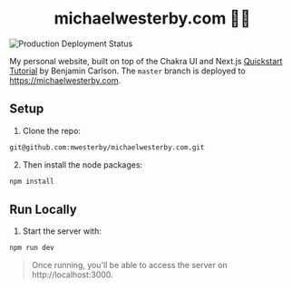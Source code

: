 <h1 align="center">michaelwesterby.com 👨‍💻</h1>

![Production Deployment Status](https://img.shields.io/github/deployments/mwesterby/michaelwesterby.com/production?label=vercel&logo=vercel&logoColor=white)

My personal website, built on top of the Chakra UI and Next.js [Quickstart Tutorial](https://www.youtube.com/watch?v=lhOvI9s5gQY) by Benjamin Carlson. The `master` branch is deployed to https://michaelwesterby.com.

## Setup

1. Clone the repo:

```sh
git@github.com:mwesterby/michaelwesterby.com.git
```

2. Then install the node packages:

```sh
npm install
```

## Run Locally

1. Start the server with:

```sh
npm run dev
```

> Once running, you'll be able to access the server on http://localhost:3000.
